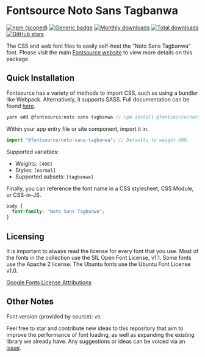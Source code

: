 # Fontsource Noto Sans Tagbanwa

[![npm (scoped)](https://img.shields.io/npm/v/@fontsource/noto-sans-tagbanwa?color=brightgreen)](https://www.npmjs.com/package/@fontsource/noto-sans-tagbanwa) [![Generic badge](https://img.shields.io/badge/fontsource-passing-brightgreen)](https://github.com/fontsource/fontsource) [![Monthly downloads](https://badgen.net/npm/dm/@fontsource/noto-sans-tagbanwa)](https://github.com/fontsource/fontsource) [![Total downloads](https://badgen.net/npm/dt/@fontsource/noto-sans-tagbanwa)](https://github.com/fontsource/fontsource) [![GitHub stars](https://img.shields.io/github/stars/fontsource/fontsource.svg?style=social&label=Star)](https://github.com/fontsource/fontsource/stargazers)

The CSS and web font files to easily self-host the “Noto Sans Tagbanwa” font. Please visit the main [Fontsource website](https://fontsource.org/fonts/noto-sans-tagbanwa) to view more details on this package.

## Quick Installation

Fontsource has a variety of methods to import CSS, such as using a bundler like Webpack. Alternatively, it supports SASS. Full documentation can be found [here](https://fontsource.org/docs/introduction).

```javascript
yarn add @fontsource/noto-sans-tagbanwa // npm install @fontsource/noto-sans-tagbanwa
```

Within your app entry file or site component, import it in.

```javascript
import "@fontsource/noto-sans-tagbanwa"; // Defaults to weight 400.
```

Supported variables:

- Weights: `[400]`
- Styles: `[normal]`
- Supported subsets: `[tagbanwa]`

Finally, you can reference the font name in a CSS stylesheet, CSS Module, or CSS-in-JS.

```css
body {
  font-family: "Noto Sans Tagbanwa";
}
```

## Licensing

It is important to always read the license for every font that you use.
Most of the fonts in the collection use the SIL Open Font License, v1.1. Some fonts use the Apache 2 license. The Ubuntu fonts use the Ubuntu Font License v1.0.

[Google Fonts License Attributions](https://fonts.google.com/attribution)

## Other Notes

Font version (provided by source): `v9`.

Feel free to star and contribute new ideas to this repository that aim to improve the performance of font loading, as well as expanding the existing library we already have. Any suggestions or ideas can be voiced via an [issue](https://github.com/fontsource/fontsource/issues).
